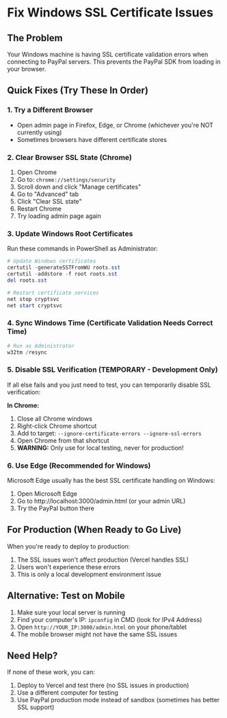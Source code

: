 # Fix Windows SSL Certificate Issues

## The Problem
Your Windows machine is having SSL certificate validation errors when connecting to PayPal servers. This prevents the PayPal SDK from loading in your browser.

## Quick Fixes (Try These In Order)

### 1. Try a Different Browser
- Open admin page in Firefox, Edge, or Chrome (whichever you're NOT currently using)
- Sometimes browsers have different certificate stores

### 2. Clear Browser SSL State (Chrome)
1. Open Chrome
2. Go to: `chrome://settings/security`
3. Scroll down and click "Manage certificates"
4. Go to "Advanced" tab
5. Click "Clear SSL state"
6. Restart Chrome
7. Try loading admin page again

### 3. Update Windows Root Certificates
Run these commands in PowerShell as Administrator:

```powershell
# Update Windows certificates
certutil -generateSSTFromWU roots.sst
certutil -addstore -f root roots.sst
del roots.sst

# Restart certificate services
net stop cryptsvc
net start cryptsvc
```

### 4. Sync Windows Time (Certificate Validation Needs Correct Time)
```powershell
# Run as Administrator
w32tm /resync
```

### 5. Disable SSL Verification (TEMPORARY - Development Only)
If all else fails and you just need to test, you can temporarily disable SSL verification:

**In Chrome:**
1. Close all Chrome windows
2. Right-click Chrome shortcut
3. Add to target: `--ignore-certificate-errors --ignore-ssl-errors`
4. Open Chrome from that shortcut
5. **WARNING:** Only use for local testing, never for production!

### 6. Use Edge (Recommended for Windows)
Microsoft Edge usually has the best SSL certificate handling on Windows:
1. Open Microsoft Edge
2. Go to http://localhost:3000/admin.html (or your admin URL)
3. Try the PayPal button there

## For Production (When Ready to Go Live)

When you're ready to deploy to production:
1. The SSL issues won't affect production (Vercel handles SSL)
2. Users won't experience these errors
3. This is only a local development environment issue

## Alternative: Test on Mobile
1. Make sure your local server is running
2. Find your computer's IP: `ipconfig` in CMD (look for IPv4 Address)
3. Open `http://YOUR_IP:3000/admin.html` on your phone/tablet
4. The mobile browser might not have the same SSL issues

## Need Help?
If none of these work, you can:
1. Deploy to Vercel and test there (no SSL issues in production)
2. Use a different computer for testing
3. Use PayPal production mode instead of sandbox (sometimes has better SSL support)
